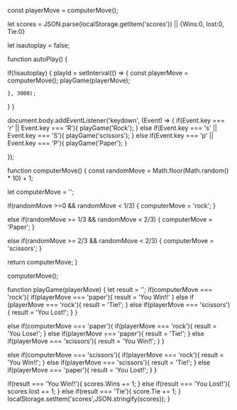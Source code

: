 const playerMove =  computerMove();

let scores = JSON.parse(localStorage.getItem('scores')) || {Wins:0, lost:0, Tie:0}

let isautoplay = false;

function autoPlay()
{

if(!isautoplay)
  {
    playId = setInterval(() => {
      const playerMove = computerMove();
      playGame(playerMove);

    }, 3000);

  }
}

document.body.addEventListener('keydown', (Event) => {
  if(Event.key === 'r' || Event.key === 'R'){
    playGame('Rock');
  }
  else if(Event.key === 's' || Event.key === 'S'){
    playGame('scissors');
  }
  else if(Event.key === 'p' || Event.key === 'P'){
    playGame('Paper');
  }

});

function computerMove()
{
  const randomMove = Math.floor(Math.random() * 10) + 1;

  let computerMove = '';

  if(randomMove >=0 && randomMove < 1/3)
    {
      computerMove = 'rock';
    }

  else if(randomMove >= 1/3 && randomMove < 2/3)
    {
      computerMove = 'Paper'; 
    }

  else if(randomMove >= 2/3 && randomMove < 2/3)
    {
      computerMove = 'scissors'; 
   } 

   return computerMove;
}

computerMove();

function playGame(playerMove)
{
 let result = '';
  if(computerMove === 'rock'){
    if(playerMove === 'paper'){
      result = 'You Win!!'
    }
    else if (playerMove === 'rock'){
      result = 'Tie!';
    }
    else if(playerMove === 'scissors'){
      result = 'You Lost!';
    }
  }

  else if(computerMove === 'paper'){
    if(playerMove === 'rock'){
      result = 'You Lose!';
    }
    else if(playerMove === 'paper'){
      result = 'Tie!';
    }
    else if(playerMove === 'scissors'){
      result = 'You Win!!';
    }
  }

  else if(computerMove === 'scissors'){
    if(playerMove === 'rock'){
      result = 'You Win!!';
    }
    else if(playerMove === 'scissors'){
      result = 'Tie!';
    }
    else if(playerMove === 'paper'){
      result = 'You Lost!';
    }
  }

  if(result === 'You Win!!'){
    scores.Wins += 1; 
  }
  else if(result === 'You Lost!'){
    scores.lost += 1;
  }
  else if(result === 'Tie'){
    score.Tie += 1;
  }
localStorage.setItem('scores',JSON.stringify(scores));
  }


